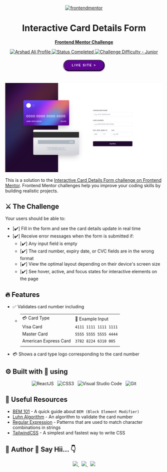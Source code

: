 <!-- FEM Logo -->
<div align="center">

  <a href="https://frontendmentor.io">
    <img src="https://www.frontendmentor.io/static/images/logo-mobile.svg" alt="frontendmentor" width="80">
  </a>

  <h1 align="center">Interactive Card Details Form</h1>
  <p align="center">
    <a href="https://www.frontendmentor.io/solutions/four-card-feature-section-tailwind-css-GujLxoYMHb"><strong>Frontend Mentor Challenge</strong></a>
    <br />
  </p>
</div>

<!-- Bagdes -->
<div align="center">
  <!-- Profile -->
  <a href="https://www.frontendmentor.io/profile/IamArshadAli">
    <img src="https://img.shields.io/badge/Profile-Arshad%20Ali-004182?style=for-the-badge&logo=frontendmentor" alt="Arshad Ali Profile">
  </a>
  <!-- Status -->
    <a href="#">
    <img src="https://img.shields.io/badge/Status-Completed-brightgreen?style=for-the-badge" alt="Status Completed">
  </a>
  <!-- Difficulty -->
    <a href="https://www.frontendmentor.io/challenges?difficulty=2"  >
    <img src="https://img.shields.io/badge/Difficulty-Junior-AAD742?style=for-the-badge&logo=frontendmentor" alt="Challenge Difficulty - Junior">
  </a>
</div>

<br />
<!-- Live Site -->
<div align="center">

  <a href="" style="">
    <button style="text-align:center; padding: 10px 25px; border-radius: 25px; background-color: hsl(278, 94%, 30%); color:white; letter-spacing:0.2em; box-shadow:0px 2px 3px hsl(278, 94%, 30%); outline:none;cursor:pointer; text-transform:uppercase;font-size:x-small;font-weight:bold;">
    Live Site >
    </button>
  </a>

</div>

#
<!-- Screenshot -->
<div align="center">
  <a href="">
    <img src="./src/assets/design/screenshot.png" />
  </a>
</div>

This is a solution to the [Interactive Card Details Form challenge on Frontend Mentor](https://www.frontendmentor.io/challenges/four-card-feature-section-weK1eFYK). Frontend Mentor challenges help you improve your coding skills by building realistic projects.

## ⚔️ The Challenge

Your users should be able to:

- [✔️] Fill in the form and see the card details update in real time
- [✔️] Receive error messages when the form is submitted if:
    - [✔️] Any input field is empty
    - [✔️] The card number, expiry date, or CVC fields are in the wrong format
    - [✔️] View the optimal layout depending on their device's screen size
    - [✔️] See hover, active, and focus states for interactive elements on the page

## 🔥 Features

- ✅ Validates card number including
    - |||
      | :---- | :---- |
      | 💳 Card Type | 🔢 Example Input |
      | Visa Card | `4111 1111 1111 1111` |
      | Master Card | `5555 5555 5555 4444` |
      | American Express Card | `3782 8224 6310 005` |
      |||

- 💳 Shows a card type logo corresponding to the card number


## ⚙️ Built with 🤍 using
<div align="center">

 ![ReactJS](https://img.shields.io/badge/ReactJS-%231572B6.svg?style=for-the-badge&logo=react&logoColor=white) &nbsp; ![CSS3](https://img.shields.io/badge/TailwindCSS-%239757e6.svg?style=for-the-badge&logo=tailwindcss&logoColor=white) &nbsp; ![Visual Studio Code](https://img.shields.io/badge/VS%20Code-0078d7.svg?style=for-the-badge&logo=visual-studio-code&logoColor=white) &nbsp; ![Git](https://img.shields.io/badge/Git-F05032?style=for-the-badge&logo=git&logoColor=white)

</div>

## 📑 Useful Resources

- [BEM 101](https://css-tricks.com/bem-101/) - A quick guide about `BEM (Block Element Modifier)`
- [Luhn Algorithm](https://en.wikipedia.org/wiki/Luhn_algorithm) - An algorithm to validate the card number
- [Regular Expression](https://developer.mozilla.org/en-US/docs/Web/JavaScript/Guide/Regular_expressions) - Patterns that are used to match character combinations in strings
- [TailwindCSS](https://tailwindcss.com/docs/installation) - A simplest and fastest way to write CSS

## 👦 Author 👋 Say Hii... 👇

<p align="center">
  <a href="https://www.frontendmentor.io/profile/IAmArshadAli">
    <img src="https://img.shields.io/badge/FrontendMentor-1572B6?style=for-the-badge&logo=frontendmentor&logoColor=white">
  </a> &nbsp;
  <a href="https://github.com/IAmArshadAli">
    <img src="https://img.shields.io/badge/Github-9757e6?style=for-the-badge&logo=github&logoColor=white">
   </a> &nbsp;
  <a href="https://www.linkedin.com/in/arshadalikaldane">
    <img src="https://img.shields.io/badge/Linkedin-004182?style=for-the-badge&logo=linkedin&logoColor=white">
  </a>
</p>
